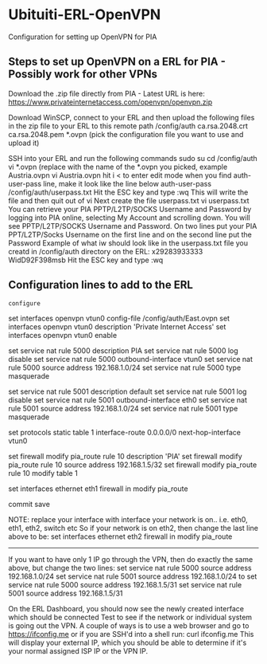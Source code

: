 # Ubituiti-ERL-OpenVPN
Configuration for setting up OpenVPN for PIA

## Steps to set up OpenVPN on a ERL for PIA - Possibly work for other VPNs ##

Download the .zip file directly from PIA - Latest URL is here:
https://www.privateinternetaccess.com/openvpn/openvpn.zip

Download WinSCP, connect to your ERL and then upload the following files in the zip file to your ERL to this remote path /config/auth 
ca.rsa.2048.crt
ca.rsa.2048.pem
*.ovpn (pick the configuration file you want to use and upload it)

SSH into your ERL and run the following commands
sudo su
cd /config/auth
vi *.ovpn (replace with the name of the *.ovpn you picked, example Austria.ovpn
vi Austria.ovpn
hit i < to enter edit mode
when you find auth-user-pass line, make it look like the line below
auth-user-pass /config/auth/userpass.txt
Hit the ESC key and type :wq
This will write the file and then quit out of vi
Next create the file userpass.txt
vi userpass.txt
You can retrieve your PIA PPTP/L2TP/SOCKS Username and Password by logging into PIA online, selecting My Account and scrolling down.
You will see PPTP/L2TP/SOCKS Username and Password.
On two lines put your PIA PPT/L2TP/Socks Username on the first line and on the second line put the Password
Example of what iw should look like in the userpass.txt file you creatd in /config/auth directory on the ERL:
x29283933333
WidD92F398msb
Hit the ESC key and type :wq

## Configuration lines to add to the ERL ##

    configure

set interfaces openvpn vtun0 config-file /config/auth/East.ovpn
set interfaces openvpn vtun0 description 'Private Internet Access'
set interfaces openvpn vtun0 enable

set service nat rule 5000 description PIA
set service nat rule 5000 log disable
set service nat rule 5000 outbound-interface vtun0
set service nat rule 5000 source address 192.168.1.0/24
set service nat rule 5000 type masquerade

set service nat rule 5001 description default
set service nat rule 5001 log disable
set service nat rule 5001 outbound-interface eth0
set service nat rule 5001 source address 192.168.1.0/24
set service nat rule 5001 type masquerade

set protocols static table 1 interface-route 0.0.0.0/0 next-hop-interface vtun0

set firewall modify pia_route rule 10 description 'PIA'
set firewall modify pia_route rule 10 source address 192.168.1.5/32
set firewall modify pia_route rule 10 modify table 1

set interfaces ethernet eth1 firewall in modify pia_route

commit
save

NOTE: replace your interface with interface your network is on.. i.e. eth0, eth1, eth2, switch etc
So if your network is on eth2, then change the last line above to be:
set interfaces ethernet eth2 firewall in modify pia_route

------------------------

If you want to have only 1 IP go through the VPN, then do exactly the same above, but change the two lines:
set service nat rule 5000 source address 192.168.1.0/24
set service nat rule 5001 source address 192.168.1.0/24
to
set service nat rule 5000 source address 192.168.1.5/31
set service nat rule 5001 source address 192.168.1.5/31

On the ERL Dashboard, you should now see the newly created interface which should be connected
Test to see if the network or individual system is going out the VPN.
A couple of ways is to use a web browser and go to https://ifconfig.me or if you are SSH'd into a shell run: curl ifconfig.me
This will display your external IP, which you should be able to determine if it's your normal assigned ISP IP or the VPN IP.

